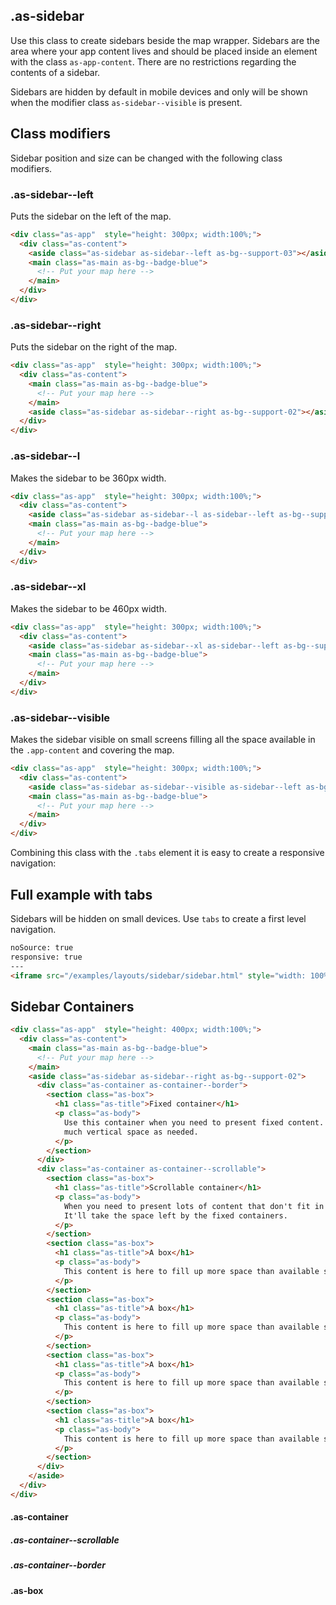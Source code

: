 ## .as-sidebar

Use this class to create sidebars beside the map wrapper. Sidebars are the area where your app content lives and should be placed inside an element with the class `as-app-content`. There are no restrictions regarding the contents of a sidebar.

Sidebars are hidden by default in mobile devices and only will be shown when the modifier class `as-sidebar--visible` is present.


## Class modifiers

Sidebar position and size can be changed with the following class modifiers.

### .as-sidebar--left

Puts the sidebar on the left of the map.



```html
<div class="as-app"  style="height: 300px; width:100%;">
  <div class="as-content">
    <aside class="as-sidebar as-sidebar--left as-bg--support-03"></aside>
    <main class="as-main as-bg--badge-blue">
      <!-- Put your map here -->
    </main>
  </div>
</div>
```

### .as-sidebar--right

Puts the sidebar on the right of the map.

```html
<div class="as-app"  style="height: 300px; width:100%;">
  <div class="as-content">
    <main class="as-main as-bg--badge-blue">
      <!-- Put your map here -->
    </main>
    <aside class="as-sidebar as-sidebar--right as-bg--support-02"></aside>
  </div>
</div>
```



### .as-sidebar--l

Makes the sidebar to be 360px width.

```html
<div class="as-app"  style="height: 300px; width:100%;">
  <div class="as-content">
    <aside class="as-sidebar as-sidebar--l as-sidebar--left as-bg--support-03"></aside>
    <main class="as-main as-bg--badge-blue">
      <!-- Put your map here -->
    </main>
  </div>
</div>
```

### .as-sidebar--xl

Makes the sidebar to be 460px width.

```html
<div class="as-app"  style="height: 300px; width:100%;">
  <div class="as-content">
    <aside class="as-sidebar as-sidebar--xl as-sidebar--left as-bg--support-03"></aside>
    <main class="as-main as-bg--badge-blue">
      <!-- Put your map here -->
    </main>
  </div>
</div>
```


### .as-sidebar--visible

Makes the sidebar visible on small screens filling all the space available in the `.app-content` and covering the map.


```html
<div class="as-app"  style="height: 300px; width:100%;">
  <div class="as-content">
    <aside class="as-sidebar as-sidebar--visible as-sidebar--left as-bg--support-03"></aside>
    <main class="as-main as-bg--badge-blue">
      <!-- Put your map here -->
    </main>
  </div>
</div>
```

Combining this class with the `.tabs` element it is easy to create a responsive navigation:


## Full example with tabs

Sidebars will be hidden on small devices. Use `tabs` to create a first level navigation.


```html
noSource: true
responsive: true
---
<iframe src="/examples/layouts/sidebar/sidebar.html" style="width: 100%; height: 100%;">
```





## Sidebar Containers

```html
<div class="as-app"  style="height: 400px; width:100%;">
  <div class="as-content">
    <main class="as-main as-bg--badge-blue">
      <!-- Put your map here -->
    </main>
    <aside class="as-sidebar as-sidebar--right as-bg--support-02">
      <div class="as-container as-container--border">
        <section class="as-box">
          <h1 class="as-title">Fixed container</h1>
          <p class="as-body">
            Use this container when you need to present fixed content. This content will occupy as
            much vertical space as needed.
          </p>
        </section>
      </div>
      <div class="as-container as-container--scrollable">
        <section class="as-box">
          <h1 class="as-title">Scrollable container</h1>
          <p class="as-body">
            When you need to present lots of content that don't fit in the available space, use a scrollable container.
            It'll take the space left by the fixed containers.
          </p>
        </section>
        <section class="as-box">
          <h1 class="as-title">A box</h1>
          <p class="as-body">
            This content is here to fill up more space than available so you can scroll.
          </p>
        </section>
        <section class="as-box">
          <h1 class="as-title">A box</h1>
          <p class="as-body">
            This content is here to fill up more space than available so you can scroll.
          </p>
        </section>
        <section class="as-box">
          <h1 class="as-title">A box</h1>
          <p class="as-body">
            This content is here to fill up more space than available so you can scroll.
          </p>
        </section>
        <section class="as-box">
          <h1 class="as-title">A box</h1>
          <p class="as-body">
            This content is here to fill up more space than available so you can scroll.
          </p>
        </section>
      </div>
    </aside>
  </div>
</div>
```

#### .as-container

##### .as-container--scrollable

##### .as-container--border

#### .as-box